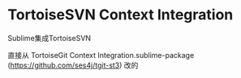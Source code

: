 TortoiseSVN Context Integration
===============================

Sublime集成TortoiseSVN

直接从 TortoiseGit Context Integration.sublime-package (https://github.com/ses4j/tgit-st3) 改的

